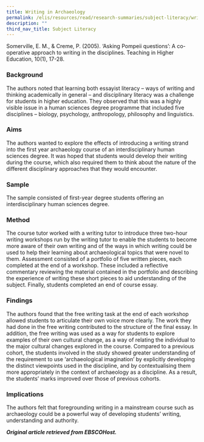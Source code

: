```yaml
---
title: Writing in Archaeology
permalink: /elis/resources/read/research-summaries/subject-literacy/writing-in-archaeology/
description: ""
third_nav_title: Subject Literacy
---
```

Somerville, E. M., & Creme, P. (2005). ‘Asking Pompeii questions’: A co-operative approach to writing in the disciplines. Teaching in Higher Education, 10(1), 17-28.

### Background

The authors noted that learning both essayist literacy – ways of writing and thinking academically in general – and disciplinary literacy was a challenge for students in higher education. They observed that this was a highly visible issue in a human sciences degree programme that included five disciplines – biology, psychology, anthropology, philosophy and linguistics.

### Aims

The authors wanted to explore the effects of introducing a writing strand into the first year archaeology course of an interdisciplinary human sciences degree. It was hoped that students would develop their writing during the course, which also required them to think about the nature of the different disciplinary approaches that they would encounter.

### Sample

The sample consisted of first-year degree students offering an interdisciplinary human sciences degree.

### Method

The course tutor worked with a writing tutor to introduce three two-hour writing workshops run by the writing tutor to enable the students to become more aware of their own writing and of the ways in which writing could be used to help their learning about archaeological topics that were novel to them. Assessment consisted of a portfolio of five written pieces, each completed at the end of a workshop. These included a reflective commentary reviewing the material contained in the portfolio and describing the experience of writing these short pieces to aid understanding of the subject. Finally, students completed an end of course essay.

### Findings

The authors found that the free writing task at the end of each workshop allowed students to articulate their own voice more clearly. The work they had done in the free writing contributed to the structure of the final essay. In addition, the free writing was used as a way for students to explore examples of their own cultural change, as a way of relating the individual to the major cultural changes explored in the course. Compared to a previous cohort, the students involved in the study showed greater understanding of the requirement to use ‘archaeological imagination’ by explicitly developing the distinct viewpoints used in the discipline, and by contextualising them more appropriately in the context of archaeology as a discipline. As a result, the students’ marks improved over those of previous cohorts.

### Implications

The authors felt that foregrounding writing in a mainstream course such as archaeology could be a powerful way of developing students’ writing, understanding and authority.

_**Original article retrieved from EBSCOHost.**_  
